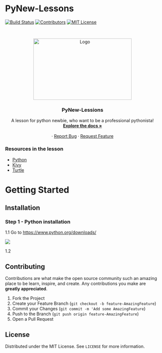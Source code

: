 # PyNew-Lessons

<!-- PROJECT SHIELDS -->
[![Build Status][build-shield]]()
[![Contributors][contributors-shield]]()
[![MIT License][license-shield]][license-url]

<!-- PROJECT LOGO -->
<br />
<p align="center">
  <a href="https://github.com/adadesions/PyKLogger">
    <img src="https://firebasestorage.googleapis.com/v0/b/adabrain-9229.appspot.com/o/PyNew-lessons%2Flogo_white_background.jpg?alt=media&token=d2989e54-e7a3-49b4-a71a-aacb9ef8fcf6" alt="Logo" width="320" height="200">
  </a>

  <h3 align="center">PyNew-Lessions</h3>

  <p align="center">
    A lesson for python newbie, who want to be a professional pythonista! 
    <br />
    <a href="https://github.com/adadesions/PyNew-Lessons"><strong>Explore the docs »</strong></a>
    <br />
    <br />
    ·
    <a href="https://github.com/adadesions/PyNew-Lessons/issues">Report Bug</a>
    ·
    <a href="https://github.com/adadesions/PyNew-Lessons/issues">Request Feature</a>
  </p>
</p>


<!-- ABOUT THE PROJECT -->
### Resources in the lesson
* [Python](https://python.org)
* [Kivy](https://kivy.org)
* [Turtle](https://docs.python.org/3/library/turtle.html)



<!-- GETTING STARTED -->
# Getting Started

## Installation
### Step 1 - Python installation
1.1 Go to https://www.python.org/downloads/

<img src="https://firebasestorage.googleapis.com/v0/b/adabrain-9229.appspot.com/o/PyNew-lessons%2Finstallation%2FScreenshot%20from%202019-05-21%2015-31-41.png?alt=media&token=51aaaf03-4510-4ae8-bce9-3b4a66bc3637">

1.2 


<!-- CONTRIBUTING -->
## Contributing

Contributions are what make the open source community such an amazing place to be learn, inspire, and create. Any contributions you make are **greatly appreciated**.

1. Fork the Project
2. Create your Feature Branch (`git checkout -b feature-AmazingFeature`)
3. Commit your Changes (`git commit -m 'Add some AmazingFeature`)
4. Push to the Branch (`git push origin feature-AmazingFeature`)
5. Open a Pull Request



<!-- LICENSE -->
## License

Distributed under the MIT License. See `LICENSE` for more information.








<!-- MARKDOWN LINKS & IMAGES -->
[build-shield]: https://img.shields.io/badge/build-passing-brightgreen.svg?style=flat-square
[contributors-shield]: https://img.shields.io/badge/contributors-1-orange.svg?style=flat-square
[license-shield]: https://img.shields.io/badge/license-MIT-blue.svg?style=flat-square
[license-url]: https://choosealicense.com/licenses/mit
[linkedin-shield]: https://img.shields.io/badge/-LinkedIn-black.svg?style=flat-square&logo=linkedin&colorB=555
[start-screenshot]: https://raw.githubusercontent.com/adadesions/PyKLogger/master/screenshots/startup_screen.png

<!-- Installation -->
[download-python]: https://firebasestorage.googleapis.com/v0/b/adabrain-9229.appspot.com/o/PyNew-lessons%2Finstallation%2FScreenshot%20from%202019-05-21%2015-31-41.png?alt=media&token=51aaaf03-4510-4ae8-bce9-3b4a66bc3637